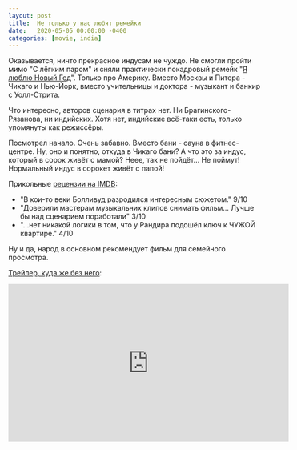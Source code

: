 ```yaml
---
layout: post
title:  Не только у нас любят ремейки
date:   2020-05-05 00:00:00 -0400
categories: [movie, india]
---
```


Оказывается, ничто прекрасное индусам не чуждо. Не смогли пройти мимо "С лёгким паром" и сняли практически покадровый ремейк "[Я люблю Новый Год](https://www.imdb.com/title/tt2708644)". Только про Америку. Вместо Москвы и Питера - Чикаго и Нью-Йорк, вместо учительницы и доктора - музыкант и банкир с Уолл-Стрита.

Что интересно, авторов сценария в титрах нет. Ни Брагинского-Рязанова, ни индийских. Хотя нет, индийские всё-таки есть, только упомянуты как режиссёры.

Посмотрел начало. Очень забавно. Вместо бани - сауна в фитнес-центре. Ну, оно и понятно, откуда в Чикаго бани? А что это за индус, который в сорок живёт с мамой? Неее, так не пойдёт... Не поймут! Нормальный индус в сорокет живёт с папой!

Прикольные [рецензии на IMDB](https://www.imdb.com/title/tt2708644/reviews):

* "В кои-то веки Болливуд разродился интересным сюжетом." 9/10
* "Доверили мастерам музыкальних клипов снимать фильм... Лучше бы над сценарием поработали" 3/10
* "...нет никакой логики в том, что у Рандира подошёл ключ к ЧУЖОЙ квартире." 4/10

Ну и да, народ в основном рекомендует фильм для семейного просмотра.

[Трейлер, куда же без него](https://www.youtube.com/watch?v=mxXF5kOVlH4):

<iframe width="560" height="315" src="https://www.youtube.com/embed/mxXF5kOVlH4?controls=1" frameborder="0" allow="accelerometer; autoplay; encrypted-media; gyroscope; picture-in-picture" allowfullscreen></iframe>
